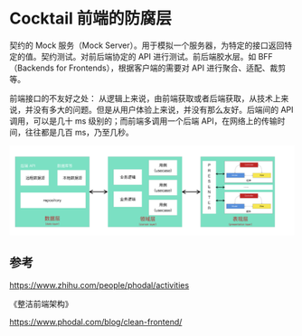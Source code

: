 # Cocktail 前端的防腐层

契约的 Mock 服务（Mock Server）。用于模拟一个服务器，为特定的接口返回特定的值。契约测试。对前后端协定的 API 进行测试。前后端胶水层。如 BFF （Backends for Frontends），根据客户端的需要对 API 进行聚合、适配、裁剪等。

前端接口的不友好之处：
从逻辑上来说，由前端获取或者后端获取，从技术上来说，并没有多大的问题。但是从用户体验上来说，并没有那么友好。后端间的 API 调用，可以是几十 ms 级别的；而前端多调用一个后端 API，在网络上的传输时间，往往都是几百 ms，乃至几秒。

![屏幕快照 2019-08-28 下午5.21.18](media/15669622499162/%E5%B1%8F%E5%B9%95%E5%BF%AB%E7%85%A7%202019-08-28%20%E4%B8%8B%E5%8D%885.21.18.png)



## 参考

https://www.zhihu.com/people/phodal/activities

《整洁前端架构》

https://www.phodal.com/blog/clean-frontend/